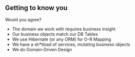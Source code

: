 ## Getting to know you

Would you agree?

<ul>
	<li class="slide">The domain we work with requires business insight</li>
	<li class="slide">Our business objects match our DB Tables</li>
	<li class="slide">We use Hibernate (or any ORM) for O-R Mapping</li>
	<li class="slide">We have a sh*tload of services, mutating business objects</li>
	<li class="slide">We do Domain-Driven Design</li>
</ul>